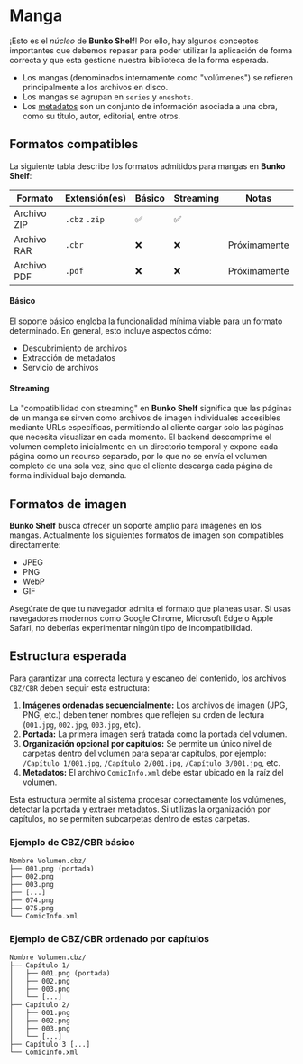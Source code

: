 # Manga

¡Esto es el _núcleo_ de **Bunko Shelf**! Por ello, hay algunos conceptos importantes que debemos repasar para poder utilizar la aplicación de forma correcta y que esta gestione nuestra biblioteca de la forma esperada.

- Los mangas (denominados internamente como "volúmenes") se refieren principalmente a los archivos en disco.
- Los mangas se agrupan en `series` y `oneshots`.
- Los [metadatos](/referencia/metadatos.md) son un conjunto de información asociada a una obra, como su título, autor, editorial, entre otros.

## Formatos compatibles

La siguiente tabla describe los formatos admitidos para mangas en **Bunko Shelf**:

| Formato     | Extensión(es) | Básico | Streaming | Notas        |
| ----------- | ------------- | ------ | --------- | ------------ |
| Archivo ZIP | `.cbz` `.zip` | ✅     | ✅        |              |
| Archivo RAR | `.cbr`        | ❌     | ❌        | Próximamente |
| Archivo PDF | `.pdf`        | ❌     | ❌        | Próximamente |

#### Básico

El soporte básico engloba la funcionalidad mínima viable para un formato determinado. En general, esto incluye aspectos cómo:

- Descubrimiento de archivos
- Extracción de metadatos
- Servicio de archivos

#### Streaming

La "compatibilidad con streaming" en **Bunko Shelf** significa que las páginas de un manga se sirven como archivos de imagen individuales accesibles mediante URLs específicas, permitiendo al cliente cargar solo las páginas que necesita visualizar en cada momento. El backend descomprime el volumen completo inicialmente en un directorio temporal y expone cada página como un recurso separado, por lo que no se envía el volumen completo de una sola vez, sino que el cliente descarga cada página de forma individual bajo demanda.

## Formatos de imagen

**Bunko Shelf** busca ofrecer un soporte amplio para imágenes en los mangas. Actualmente los siguientes formatos de imagen son compatibles directamente:

- JPEG
- PNG
- WebP
- GIF

Asegúrate de que tu navegador admita el formato que planeas usar. Si usas navegadores modernos como Google Chrome, Microsoft Edge o Apple Safari, no deberías experimentar ningún tipo de incompatibilidad.

## Estructura esperada

Para garantizar una correcta lectura y escaneo del contenido, los archivos `CBZ/CBR` deben seguir esta estructura:

1. **Imágenes ordenadas secuencialmente:** Los archivos de imagen (JPG, PNG, etc.) deben tener nombres que reflejen su orden de lectura (`001.jpg`, `002.jpg`, `003.jpg`, etc).
2. **Portada:** La primera imagen será tratada como la portada del volumen.
3. **Organización opcional por capítulos:** Se permite un único nivel de carpetas dentro del volumen para separar capítulos, por ejemplo: `/Capítulo 1/001.jpg`, `/Capítulo 2/001.jpg`, `/Capítulo 3/001.jpg`, etc.
4. **Metadatos:** El archivo `ComicInfo.xml` debe estar ubicado en la raíz del volumen.

Esta estructura permite al sistema procesar correctamente los volúmenes, detectar la portada y extraer metadatos. Si utilizas la organización por capítulos, no se permiten subcarpetas dentro de estas carpetas.

### Ejemplo de CBZ/CBR básico

```
Nombre Volumen.cbz/
├── 001.png (portada)
├── 002.png
├── 003.png
├── [...]
├── 074.png
├── 075.png
└── ComicInfo.xml
```

### Ejemplo de CBZ/CBR ordenado por capítulos

```
Nombre Volumen.cbz/
├── Capítulo 1/
│   ├── 001.png (portada)
│   ├── 002.png
│   ├── 003.png
│   └── [...]
├── Capítulo 2/
│   ├── 001.png
│   ├── 002.png
│   ├── 003.png
│   └── [...]
├── Capítulo 3 [...]
└── ComicInfo.xml
```
